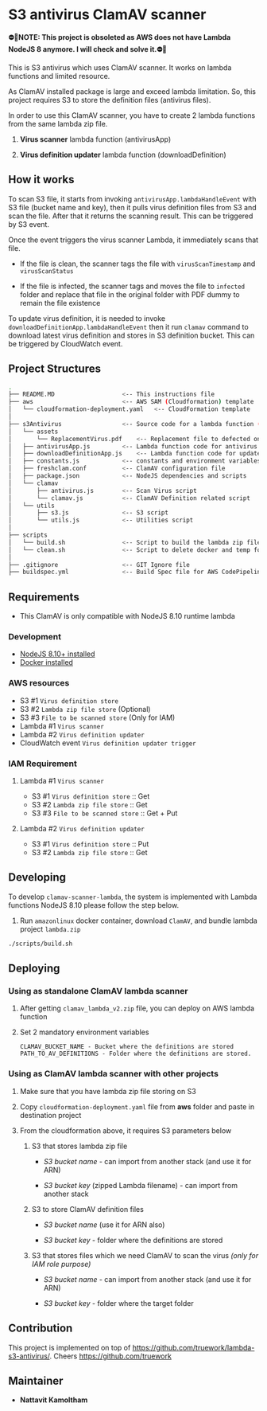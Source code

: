 # S3 antivirus ClamAV scanner

**⛔️🚫NOTE: This project is obsoleted as AWS does not have Lambda NodeJS 8 anymore. I will check and solve it.⛔️🚫**

This is S3 antivirus which uses ClamAV scanner. It works on lambda functions and limited resource.

As ClamAV installed package is large and exceed lambda limitation. So, this project requires S3 to store the definition files (antivirus files).

In order to use this ClamAV scanner, you have to create 2 lambda functions from the same lambda zip file.

1. **Virus scanner** lambda function (antivirusApp)

2. **Virus definition updater** lambda function (downloadDefinition)

## How it works

To scan S3 file, it starts from invoking `antivirusApp.lambdaHandleEvent` with S3 file (bucket name and key), then it pulls virus definition files from S3 and scan the file. After that it returns the scanning result. This can be triggered by S3 event.

Once the event triggers the virus scanner Lambda, it immediately scans that file.

- If the file is clean, the scanner tags the file with `virusScanTimestamp` and `virusScanStatus`

- If the file is infected, the scanner tags and moves the file to `infected` folder and replace that file in the original folder with PDF dummy to remain the file existence

To update virus definition, it is needed to invoke `downloadDefinitionApp.lambdaHandleEvent` then it run `clamav` command to download latest virus definition and stores in S3 definition bucket. This can be triggered by CloudWatch event.

## Project Structures

```bash
.
├── README.MD                   <-- This instructions file
├── aws                         <-- AWS SAM (Cloudformation) template
│   └── cloudformation-deployment.yaml   <-- CloudFormation template
│
├── s3Antivirus                 <-- Source code for a lambda function (NodeJS 8.10)
│   └── assets
│       └── ReplacementVirus.pdf    <-- Replacement file to defected one
│   ├── antivirusApp.js         <-- Lambda function code for antivirus part
│   ├── downloadDefinitionApp.js    <-- Lambda function code for update definition part
│   ├── constants.js            <-- constants and environment variables
│   ├── freshclam.conf          <-- ClamAV configuration file
│   ├── package.json            <-- NodeJS dependencies and scripts
│   └── clamav
│       ├── antivirus.js        <-- Scan Virus script
│       └── clamav.js           <-- ClamAV Definition related script
│   └── utils
│       ├── s3.js               <-- S3 script
│       └── utils.js            <-- Utilities script
│
├── scripts
│   └── build.sh                <-- Script to build the lambda zip file with ClamAV binary files
│   └── clean.sh                <-- Script to delete docker and temp folders
│
├── .gitignore                  <-- GIT Ignore file
├── buildspec.yml               <-- Build Spec file for AWS CodePipeline
```

## Requirements

- This ClamAV is only compatible with NodeJS 8.10 runtime lambda

### Development

- [NodeJS 8.10+ installed](https://nodejs.org/en/download/releases/)
- [Docker installed](https://www.docker.com/community-edition)

### AWS resources

- S3 #1 `Virus definition store`
- S3 #2 `Lambda zip file store` (Optional)
- S3 #3 `File to be scanned store` (Only for IAM)
- Lambda #1 `Virus scanner`
- Lambda #2 `Virus definition updater`
- CloudWatch event `Virus definition updater trigger`

### IAM Requirement

1. Lambda #1 `Virus scanner`

   - S3 #1 `Virus definition store` :: Get
   - S3 #2 `Lambda zip file store` :: Get
   - S3 #3 `File to be scanned store` :: Get + Put

2. Lambda #2 `Virus definition updater`
   - S3 #1 `Virus definition store` :: Put
   - S3 #2 `Lambda zip file store` :: Get

## Developing

To develop `clamav-scanner-lambda`, the system is implemented with Lambda functions NodeJS 8.10 please follow the step below.

1. Run `amazonlinux` docker container, download `ClamAV`, and bundle lambda project `lambda.zip`

```sh
./scripts/build.sh
```

## Deploying

### Using as standalone ClamAV lambda scanner

1.  After getting `clamav_lambda_v2.zip` file, you can deploy on AWS lambda function

2.  Set 2 mandatory environment variables

        CLAMAV_BUCKET_NAME - Bucket where the definitions are stored
        PATH_TO_AV_DEFINITIONS - Folder where the definitions are stored.

### Using as ClamAV lambda scanner with other projects

1.  Make sure that you have lambda zip file storing on S3

2.  Copy `cloudformation-deployment.yaml` file from **aws** folder and paste in destination project

3.  From the cloudformation above, it requires S3 parameters below

    1.  S3 that stores lambda zip file

        - _S3 bucket name_ - can import from another stack (and use it for ARN)

        - _S3 bucket key_ (zipped Lambda filename) - can import from another stack

    2.  S3 to store ClamAV definition files

        - _S3 bucket name_ (use it for ARN also)

        - _S3 bucket key_ - folder where the definitions are stored

    3.  S3 that stores files which we need ClamAV to scan the virus _(only for IAM role purpose)_

        - _S3 bucket name_ - can import from another stack (and use it for ARN)

        - _S3 bucket key_ - folder where the target folder

## Contribution

This project is implemented on top of https://github.com/truework/lambda-s3-antivirus/. Cheers https://github.com/truework

## Maintainer

- **Nattavit Kamoltham**
